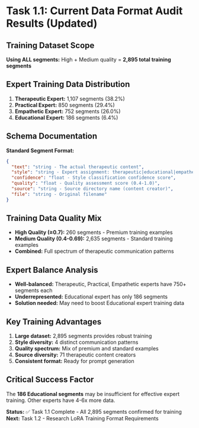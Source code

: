 # Task 1.1: Current Data Format Audit Results (Updated)

## Training Dataset Scope
**Using ALL segments:** High + Medium quality = **2,895 total training segments**

## Expert Training Data Distribution
1. **Therapeutic Expert:** 1,107 segments (38.2%)
2. **Practical Expert:** 850 segments (29.4%)  
3. **Empathetic Expert:** 752 segments (26.0%)
4. **Educational Expert:** 186 segments (6.4%)

## Schema Documentation
**Standard Segment Format:**
```json
{
  "text": "string - The actual therapeutic content",
  "style": "string - Expert assignment: therapeutic|educational|empathetic|practical", 
  "confidence": "float - Style classification confidence score",
  "quality": "float - Quality assessment score (0.4-1.0)",
  "source": "string - Source directory name (content creator)",
  "file": "string - Original filename"
}
```

## Training Data Quality Mix
- **High Quality (≥0.7):** 260 segments - Premium training examples
- **Medium Quality (0.4-0.69):** 2,635 segments - Standard training examples
- **Combined:** Full spectrum of therapeutic communication patterns

## Expert Balance Analysis
- **Well-balanced:** Therapeutic, Practical, Empathetic experts have 750+ segments each
- **Underrepresented:** Educational expert has only 186 segments
- **Solution needed:** May need to boost Educational expert training data

## Key Training Advantages
1. **Large dataset:** 2,895 segments provides robust training
2. **Style diversity:** 4 distinct communication patterns
3. **Quality spectrum:** Mix of premium and standard examples
4. **Source diversity:** 71 therapeutic content creators
5. **Consistent format:** Ready for prompt generation

## Critical Success Factor
The **186 Educational segments** may be insufficient for effective expert training. Other experts have 4-6x more data.

**Status:** ✅ Task 1.1 Complete - All 2,895 segments confirmed for training
**Next:** Task 1.2 - Research LoRA Training Format Requirements
